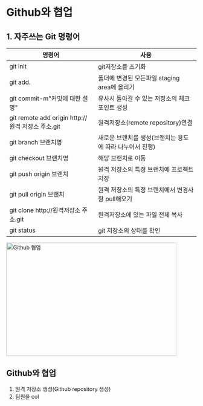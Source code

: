 # Github와 협업 
## 1. 자주쓰는 Git 명령어

|명령어|사용|
|---|---|
|git init|git저장소를 초기화|
|git add.|폴더에 변경된 모든파일 staging area에 올리기|
|git commit-m"커밋에 대한 설명"|유사시 돌아갈 수 있는 저장소의 체크 포인트 생성|
|git remote add origin http://원격 저장소 주소.git|원격저장소(remote repository)연결|
|git branch 브랜치명|새로운 브랜치를 생성(브랜치는 용도에 따라 나누어서 진행)|
|git checkout 브랜치명|해당 브랜치로 이동|
|git push origin 브랜치|원격 저장소의 특정 브랜치에 프로젝트저장|
|git pull origin 브랜치|원격 저장소의 특정 브랜치에서 변경사항 pull해오기|
|git clone http://원격저장소 주소.git|원격저장소에 있는 파일 전체 복사|
|git status|git 저장소의 상태를 확인|

<img src="/Unilion/1st/img/together.jpg" width="450px" height="300px" title="px(픽셀) 크기 설정" alt="Github 협업"></img><br/>

## Github와 협업
1) 원격 저장소 생성(Github repository 생성)
2) 팀원을 col

